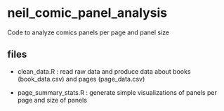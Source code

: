 # neil_comic_panel_analysis

Code to analyze comics panels per page and panel size

## files

- clean_data.R : read raw data and produce data about books (book_data.csv) and pages (page_data.csv)

- page_summary_stats.R : generate simple visualizations of panels per page and size of panels